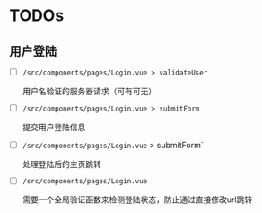 # TODOs
## 用户登陆
- [ ] `/src/components/pages/Login.vue > validateUser`

  用户名验证的服务器请求（可有可无）

- [ ] `/src/components/pages/Login.vue > submitForm`

  提交用户登陆信息

- [ ] `/src/components/pages/Login.vue` > submitForm`

  处理登陆后的主页跳转

- [ ] `/src/components/pages/Login.vue`

  需要一个全局验证函数来检测登陆状态，防止通过直接修改url跳转
